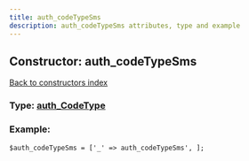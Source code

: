 ```yaml
---
title: auth_codeTypeSms
description: auth_codeTypeSms attributes, type and example
---
```

## Constructor: auth\_codeTypeSms  
[Back to constructors index](index.md)






### Type: [auth\_CodeType](../types/auth_CodeType.md)


### Example:

```
$auth_codeTypeSms = ['_' => auth_codeTypeSms', ];
```